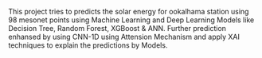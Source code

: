 This project tries to predicts the solar energy for ookalhama station using 98 mesonet points using Machine Learning and Deep Learning Models like Decision Tree, Random Forest, XGBoost & ANN. Further prediction enhansed by using CNN-1D
using Attension Mechanism and apply XAI techniques to explain the predictions by Models.

